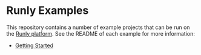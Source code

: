 # Runly Examples

This repository contains a number of example projects that can be run on the [Runly platform](https://www.runly.io/). See the README of each example for more information:

* [Getting Started](./getting-started/)
